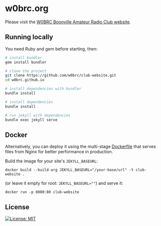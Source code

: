 # w0brc.org

Please visit the [W0BRC Boonville Amateur Radio Club website](https://w0brc.org).

## Running locally

You need Ruby and gem before starting, then:

```bash
# install bundler
gem install bundler

# clone the project
git clone https://github.com/w0brc/club-website.git
cd w0brc.github.io

# install dependencies with bundler
bundle install

# install dependencies
bundle install

# run jekyll with dependencies
bundle exec jekyll serve
```

## Docker

Alternatively, you can deploy it using the multi-stage [Dockerfile](Dockerfile)
that serves files from Nginx for better performance in production.

Build the image for your site's `JEKYLL_BASEURL`:

```
docker build --build-arg JEKYLL_BASEURL="/your-base/url" -t club-website .
```

(or leave it empty for root: `JEKYLL_BASEURL=""`) and serve it:

```
docker run -p 8080:80 club-website
```

## License

[![License: MIT](https://img.shields.io/badge/License-MIT-yellow.svg)](LICENSE)

